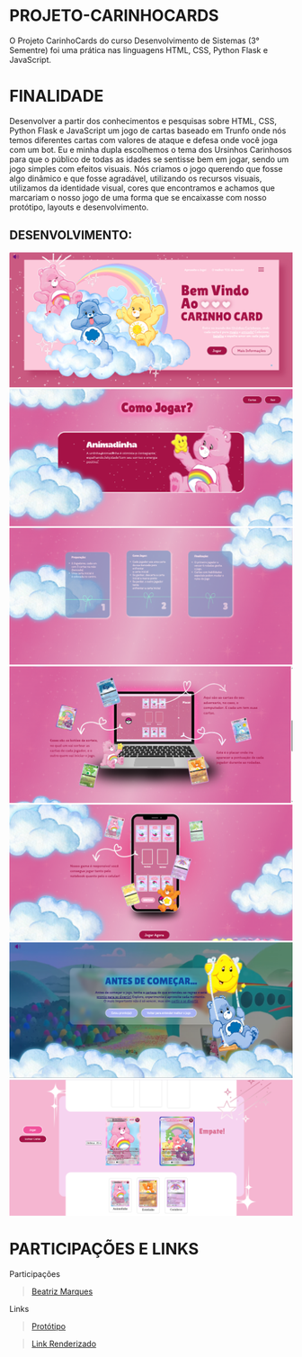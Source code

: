 # PROJETO-CARINHOCARDS
O Projeto CarinhoCards do curso Desenvolvimento de Sistemas (3° Sementre) foi uma prática nas linguagens HTML, CSS, Python Flask e JavaScript.

# FINALIDADE
Desenvolver a partir dos conhecimentos e pesquisas sobre HTML, CSS, Python Flask e JavaScript um jogo de cartas baseado em Trunfo onde nós temos diferentes cartas com valores de ataque e defesa onde você joga com um bot. 
Eu e minha dupla escolhemos o tema dos Ursinhos Carinhosos para que o público de todas as idades se sentisse bem em jogar, sendo um jogo simples com efeitos visuais. Nós criamos o jogo querendo que fosse algo dinâmico e que fosse agradável, utilizando os recursos visuais, utilizamos da identidade visual, cores que encontramos e achamos que marcariam o nosso jogo de uma forma que se encaixasse com nosso protótipo, layouts e desenvolvimento.

## DESENVOLVIMENTO:
![print inicio](/static/assets/prints/index.png)
![print entrar](/static/assets/prints/como.png)
![print cadastro](/static/assets/prints/como1.png)
![print chat](/static/assets/prints/como2.png)
![print chat](/static/assets/prints/como3.png)
![print chat](/static/assets/prints/antes.png)
![print chat](/static/assets/prints/jogo.png)



# PARTICIPAÇÕES E LINKS

Participações
> [Beatriz Marques](https://github.com/biaamarquess)  

Links
> [Protótipo](https://www.canva.com/design/DAGh5m8mEN0/bzE7ba_pmRTeLxJyiVTr0A/view?utm_content=DAGh5m8mEN0&utm_campaign=designshare&utm_medium=link2&utm_source=uniquelinks&utlId=he1e22a00e7)

> [Link Renderizado](https://projeto-carinhocards.onrender.com)


